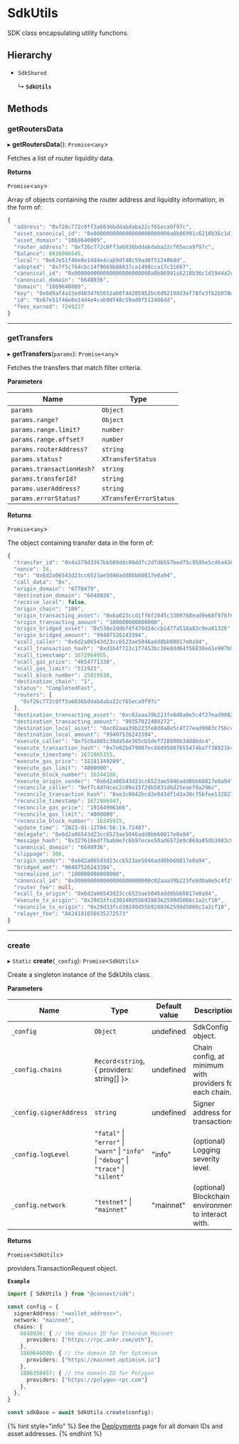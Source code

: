 # SdkUtils

SDK class encapsulating utility functions.

## Hierarchy

*   `SdkShared`

    ↳ **`SdkUtils`**

## Methods

### getRoutersData

▸ **getRoutersData**(): `Promise`<`any`>

Fetches a list of router liquidity data.

**Returns**

`Promise`<`any`>

Array of objects containing the router address and liquidity information, in the form of:

```ts
{
  "address": "0xf26c772c0ff3a6036bddabdaba22cf65eca9f97c",
  "asset_canonical_id": "0x000000000000000000000000a0b86991c6218b36c1d19d4a2e9eb0ce3606eb48",
  "asset_domain": "1869640809",
  "router_address": "0xf26c772c0ff3a6036bddabdaba22cf65eca9f97c",
  "balance": 8816006545,
  "local": "0x67e51f46e8e14d4e4cab9df48c59ad8f512486dd",
  "adopted": "0x7f5c764cbc14f9669b88837ca1490cca17c31607",
  "canonical_id": "0x000000000000000000000000a0b86991c6218b36c1d19d4a2e9eb0ce3606eb48",
  "canonical_domain": "6648936",
  "domain": "1869640809",
  "key": "0x6d9af4a33ed4034765652ab0f44205952bc6d92198d3ef78fe3fb2b078d0941c",
  "id": "0x67e51f46e8e14d4e4cab9df48c59ad8f512486dd",
  "fees_earned": 7249237
}
```

***

### getTransfers

▸ **getTransfers**(`params`): `Promise`<`any`>

Fetches the transfers that match filter criteria.

**Parameters**

| Name                      | Type                   |
| ------------------------- | ---------------------- |
| `params`                  | `Object`               |
| `params.range?`           | `Object`               |
| `params.range.limit?`     | `number`               |
| `params.range.offset?`    | `number`               |
| `params.routerAddress?`   | `string`               |
| `params.status?`          | `XTransferStatus`      |
| `params.transactionHash?` | `string`               |
| `params.transferId?`      | `string`               |
| `params.userAddress?`     | `string`               |
| `params.errorStatus?`     | `XTransferErrorStatus` |

**Returns**

`Promise`<`any`>

The object containing transfer data in the form of:

```ts
{
  "transfer_id": "0x4a379d3367bb589ddc00dd7c2d7d6557bed75c9595e5cd6a4369d85e587ec386",
  "nonce": 34,
  "to": "0x6d2a06543d23cc6523ae5046add8bb60817e0a94",
  "call_data": "0x",
  "origin_domain": "6778479",
  "destination_domain": "6648936",
  "receive_local": false,
  "origin_chain": "100",
  "origin_transacting_asset": "0x6a023ccd1ff6f2045c3309768ead9e68f978f6e1",
  "origin_transacting_amount": "100000000000000",
  "origin_bridged_asset": "0x538e2ddbfdf476d24ccb1477a518a82c9ea81326",
  "origin_bridged_amount": "99407526243394",
  "xcall_caller": "0x6d2a06543d23cc6523ae5046add8bb60817e0a94",
  "xcall_transaction_hash": "0xd1b4f723c1f7453bc38e8dd64f56830ed1e907b95c8b5eba55a9f1a26d867ea8",
  "xcall_timestamp": 1672964955,
  "xcall_gas_price": "4654771330",
  "xcall_gas_limit": "511921",
  "xcall_block_number": 25819530,
  "destination_chain": "1",
  "status": "CompletedFast",
  "routers": [
    "0xf26c772c0ff3a6036bddabdaba22cf65eca9f97c"
  ],
  "destination_transacting_asset": "0xc02aaa39b223fe8d0a0e5c4f27ead9083c756cc2",
  "destination_transacting_amount": "99357822480272",
  "destination_local_asset": "0xc02aaa39b223fe8d0a0e5c4f27ead9083c756cc2",
  "destination_local_amount": "99407526243394",
  "execute_caller": "0x75c6a865c30da54e365cb5def728890b3dd8bdc4",
  "execute_transaction_hash": "0x7e02bd79087ec48d9588f655474ba7f38921b46ab8ff812f2b2a8b97bad9fa72",
  "execute_timestamp": 1672965155,
  "execute_gas_price": "32181349289",
  "execute_gas_limit": "4000000",
  "execute_block_number": 16344186,
  "execute_origin_sender": "0x6d2a06543d23cc6523ae5046add8bb60817e0a94",
  "reconcile_caller": "0xf7c4d7dcec2c09a15f2db5831d6d25eaef0a296c",
  "reconcile_transaction_hash": "0xe3c8042bcd2e943df1d3a38c75bfee132827f3a8a3a1efedf1e4e96cecd72e6b",
  "reconcile_timestamp": 1672986047,
  "reconcile_gas_price": "19184906166",
  "reconcile_gas_limit": "4000000",
  "reconcile_block_number": 16345915,
  "update_time": "2023-01-12T04:56:14.72407",
  "delegate": "0x6d2a06543d23cc6523ae5046add8bb60817e0a94",
  "message_hash": "0x327618edf7bab0e7c6b97ecee50ad6572e9c069a85db3083c942e0c0ddc469b7",
  "canonical_domain": "6648936",
  "slippage": 300,
  "origin_sender": "0x6d2a06543d23cc6523ae5046add8bb60817e0a94",
  "bridged_amt": "99407526243394",
  "normalized_in": "100000000000000",
  "canonical_id": "0x000000000000000000000000c02aaa39b223fe8d0a0e5c4f27ead9083c756cc2",
  "router_fee": null,
  "xcall_tx_origin": "0x6d2a06543d23cc6523ae5046add8bb60817e0a94",
  "execute_tx_origin": "0x29d33fcd30240d55b9280362599d5066c1a2cf10",
  "reconcile_tx_origin": "0x29d33fcd30240d55b9280362599d5066c1a2cf10",
  "relayer_fee": "8424181656635272573"
}
```

***

### create

▸ `Static` **create**(`_config`): `Promise`<`SdkUtils`>

Create a singleton instance of the SdkUtils class.

**Parameters**

| Name                    | Type                                                                                   | Default value | Description                                             |
| ----------------------- | -------------------------------------------------------------------------------------- | ------------- | ------------------------------------------------------- |
| `_config`               | `Object`                                                                               | undefined     | SdkConfig object.                                       |
| `_config.chains`        | `Record`<`string`, { providers: string\[] }>                                           | undefined     | Chain config, at minimum with providers for each chain. |
| `_config.signerAddress` | `string`                                                                               | undefined     | Signer address for transactions.                        |
| `_config.logLevel`      | `"fatal"` \| `"error"` \| `"warn"` \| `"info"` \| `"debug"` \| `"trace"` \| `"silent"` | "info"        | (optional) Logging severity level.                      |
| `_config.network`       | `"testnet"` \| `"mainnet"`                                                             | "mainnet"     | (optional) Blockchain environment to interact with.     |

**Returns**

`Promise`<`SdkUtils`>

providers.TransactionRequest object.

**`Example`**

```ts
import { SdkUtils } from "@connext/sdk";

const config = {
  signerAddress: "<wallet_address>",
  network: "mainnet",
  chains: {
    6648936: { // the domain ID for Ethereum Mainnet
      providers: ["https://rpc.ankr.com/eth"],
    },
    1869640809: { // the domain ID for Optimism
      providers: ["https://mainnet.optimism.io"]
    },
    1886350457: { // the domain ID for Polygon
      providers: ["https://polygon-rpc.com"]
    },
  },
}

const sdkBase = await SdkUtils.create(config);
```

{% hint style="info" %}
See the [Deployments](broken-reference) page for all domain IDs and asset addresses.
{% endhint %}
